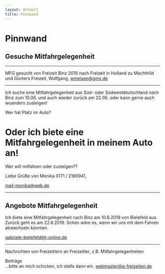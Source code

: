```yaml
---
layout: default
title: Pinnwand
---
```

# Pinnwand


## Gesuche Mitfahrgelegenheit
--------------------------------------------------------------------

MFG gesucht von Freizeit Binz 2019 nach Freizeit in Holland zu Mechthild und Günters Freizeit, 
Wolfgang, 
<wmeisen@gmx.de>

--------------------------------------------------------------------

Ich suche eine Mitfahrgelegenheit aus Süd- oder Südwestdeutschland nach
Binz zum 10.06. und auch wieder zurück am 22.06. oder kann gerne auch woanders zusteigen!

Wer hat Platz im Auto?

# Oder ich biete eine Mitfahrgelegenheit in meinem Auto an!

Wer will mitfahren oder zusteigen??

Liebe Grüße von Monika  0171 / 2180941, 

<mail-monika@web.de> 

---------------------------------------------------------------------

## Angebote Mitfahrgelegenheit

Ich biete eine Mitfahrgelegenheit nach Binz am 10.6.2019 von Bielefeld aus.
Zurück geht es am 22.6.2019. Schön wäre es, wenn wir uns mit dem Fahren abwechseln könnten.

<gabriele-bielefeld@t-online.de>

----------------------------------------------------------------------

Nachrichten von Freizeitlern an Freizeitler, z.B.
Mitfahrgelegenheiten

Beiträge<br>
...bitte an mich schicken, ich stells dann ein.
<webmaster@a-freizeiten.de>

